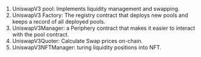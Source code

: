 1. UniswapV3 pool: Implements liquidity management and swapping.
2. UniswapV3 Factory: The registry contract that deploys new pools and keeps a record of all deployed pools.
3. UniswapV3Manager: a Periphery contract that makes it easier to interact with the pool contract.
4. UniswapV3Quoter: Calculate Swap prices on-chain.
5. UniswapV3NFTManager: turing liquidity positions into NFT.

